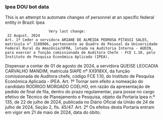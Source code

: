  ### Ipea DOU bot data
 This is an attempt to automate changes of personnel at an specific federal entity in Brazil: Ipea
 
                        Very last change: 
 	 22 August, 2024
	Art. 1º Ceder a servidora ARIANE DE ALMEIDA PEDROSA PITASSI SALES, matrícula n° 3160906, pertencente ao Quadro de Pessoal da Universidade Federal Rural da Amazônia/UFRA, lotada na Auditoria Interna - AUDIN, para exercer a função comissionada de Auditora Chefe - FCE 1.10, pelo Instituto de Pesquisa Econômica Aplicada (IPEA).
Dispensar a contar de 01 de agosto de 2024, a servidora QUEISE LEOCADIA CARVALHO MANDIM, matrícula SIAPE nº XX918XX, da função comissionada de Auditora chefe, código FCE 1.10, do Instituto de Pesquisa Econômica Aplicada - IPEA.
Art. 1º Tornar sem efeito a nomeação do candidato RODRIGO MORGADO COELHO, em razão da apresentação de pedido de final de fila, dentro do prazo regulamentar, para posse no cargo efetivo de Técnico de Planejamento e Pesquisa, objeto da Portaria Ipea n.º 135, de 22 de julho de 2024, publicada no Diário Oficial da União de 24 de julho de 2024, Seção 2, fls. 45/47.
Art. 2º Os efeitos desta Portaria entram em vigor em 21 de maio de 2024, data do óbito.

